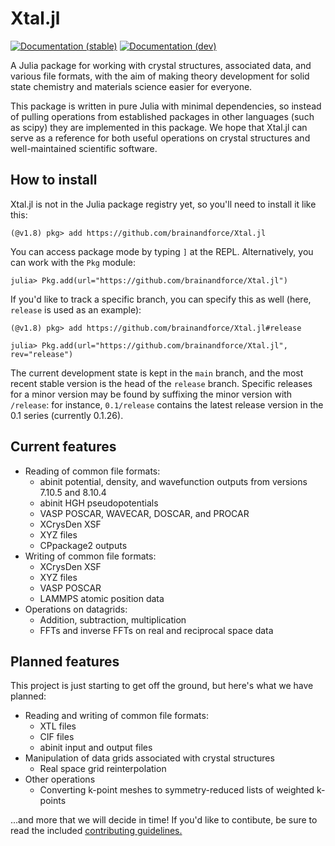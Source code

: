 # Xtal.jl

[![Documentation (stable)][docs-stable-img]][docs-stable-url]
[![Documentation (dev)][docs-dev-img]][docs-dev-url] 

A Julia package for working with crystal structures, associated data, and various file formats,
with the aim of making theory development for solid state chemistry and materials science easier
for everyone.

This package is written in pure Julia with minimal dependencies, so instead of pulling operations
from established packages in other languages (such as scipy) they are implemented in this package.
We hope that Xtal.jl can serve as a reference for both useful operations on crystal structures and
well-maintained scientific software.

## How to install

Xtal.jl is not in the Julia package registry yet, so you'll need to install it like this:
```
(@v1.8) pkg> add https://github.com/brainandforce/Xtal.jl 
```
You can access package mode by typing `]` at the REPL. Alternatively, you can work with the `Pkg`
module:
```julia-repl
julia> Pkg.add(url="https://github.com/brainandforce/Xtal.jl")
```
If you'd like to track a specific branch, you can specify this as well (here, `release` is used as
an example):
```
(@v1.8) pkg> add https://github.com/brainandforce/Xtal.jl#release
```
```julia-repl
julia> Pkg.add(url="https://github.com/brainandforce/Xtal.jl", rev="release")
```
The current development state is kept in the `main` branch, and the most recent stable version is
the head of the `release` branch. Specific releases for a minor version may be found by suffixing
the minor version with `/release`: for instance, `0.1/release` contains the latest release version
in the 0.1 series (currently 0.1.26).

## Current features

* Reading of common file formats:
     + abinit potential, density, and wavefunction outputs from versions 7.10.5 and 8.10.4
     + abinit HGH pseudopotentials
     + VASP POSCAR, WAVECAR, DOSCAR, and PROCAR
     + XCrysDen XSF
     + XYZ files
     + CPpackage2 outputs
* Writing of common file formats:
     + XCrysDen XSF
     + XYZ files
     + VASP POSCAR
     + LAMMPS atomic position data
* Operations on datagrids:
     + Addition, subtraction, multiplication
     + FFTs and inverse FFTs on real and reciprocal space data

## Planned features

This project is just starting to get off the ground, but here's what we have planned:

  * Reading and writing of common file formats:
      + XTL files
      + CIF files
      + abinit input and output files
  * Manipulation of data grids associated with crystal structures
      + Real space grid reinterpolation
  * Other operations
      + Converting k-point meshes to symmetry-reduced lists of weighted k-points
     
...and more that we will decide in time! If you'd like to contibute, be sure to read the included
[contributing guidelines.](CONTRIBUTING.md)

[docs-stable-img]: https://img.shields.io/badge/docs-stable-blue.svg
[docs-stable-url]: https://brainandforce.github.io/Xtal.jl/stable
[docs-dev-img]:    https://img.shields.io/badge/docs-dev-blue.svg
[docs-dev-url]:    https://brainandforce.github.io/Xtal.jl/dev
